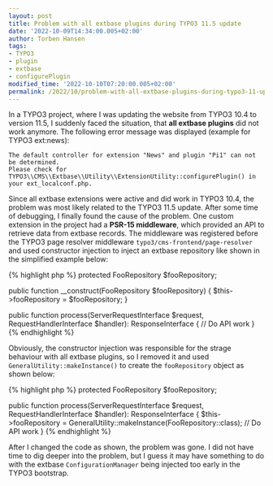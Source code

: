 ```yaml
---
layout: post
title: Problem with all extbase plugins during TYPO3 11.5 update
date: '2022-10-09T14:34:00.005+02:00'
author: Torben Hansen
tags:
- TYPO3
- plugin
- extbase
- configurePlugin
modified_time: '2022-10-10T07:20:00.005+02:00'
permalink: /2022/10/problem-with-all-extbase-plugins-during-typo3-11-update.html
---
```


In a TYPO3 project, where I was updating the website from TYPO3 10.4 to version 11.5, I suddenly faced the situation,
that **all extbase plugins** did not work anymore. The following error message was displayed (example for TYPO3 ext:news):

```
The default controller for extension "News" and plugin "Pi1" can not be determined.
Please check for TYPO3\\CMS\\Extbase\\Utility\\ExtensionUtility::configurePlugin() in your ext_localconf.php.
```

Since all extbase extensions were active and did work in TYPO3 10.4, the problem was most likely related to the
TYPO3 11.5 update. After some time of debugging, I finally found the cause of the problem. One custom extension
in the project had a **PSR-15 middleware**, which provided an API to retrieve data from extbase records. The middleware
was registered before the TYPO3 page resolver middleware `typo3/cms-frontend/page-resolver` and used constructor
injection to inject an extbase repository like shown in the simplified example below:

{% highlight php %}
protected FooRepository $fooRepository;

public function __construct(FooRepository $fooRepository)
{
    $this->fooRepository = $fooRepository;
}

public function process(ServerRequestInterface $request, RequestHandlerInterface $handler): ResponseInterface
{
    // Do API work
}
{% endhighlight %}

Obviously, the constructor injection was responsible for the strage behaviour with all extbase plugins, so I
removed it and used `GeneralUtility::makeInstance()` to create the `fooRepository` object as shown below:

{% highlight php %}
protected FooRepository $fooRepository;

public function process(ServerRequestInterface $request, RequestHandlerInterface $handler): ResponseInterface
{
    $this->fooRepository = GeneralUtility::makeInstance(FooRepository::class);
    // Do API work
}
{% endhighlight %}

After I changed the code as shown, the problem was gone. I did not have time to dig deeper into the problem,
but I guess it may have something to do with the extbase `ConfigurationManager` being injected too early in
the TYPO3 bootstrap. 
